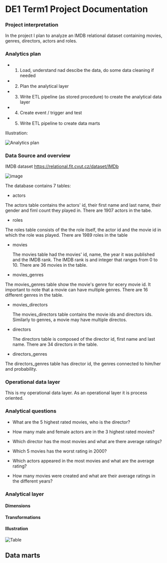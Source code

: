 # DE1 Term1 Project Documentation

### Project interpretation
In the project I plan to analyze an IMDB relational dataset containing movies, genres, directors, actors and roles. 


### Analytics plan

 - 1. Load, understand nad descibe the data, do some data cleaning if needed
 - 2. Plan the analytical layer
 - 3. Write ETL pipeline (as stored procedure) to create the analytical data layer
 - 4. Create event / trigger and test
 - 5. Write ETL pipeline to create data marts
 
 Illustration:
 
 ![Analytics plan](https://user-images.githubusercontent.com/57848147/139607533-d0c4edb3-901c-4766-8242-118a2f08d264.png)

 

### Data Source and overview

IMDB dataset
https://relational.fit.cvut.cz/dataset/IMDb


![image](https://user-images.githubusercontent.com/57848147/139240147-91ca1605-c798-4933-9bb0-ab9896ecd1cd.png)


The database contains 7 tables:
- actors

 The actors table contains the actors' id, their first name and last name, their gender and fiml count they played in. There are 1907 actors in the tabe.
 
- roles

 The roles table consists of the the role  itself, the actor  id and the movie id in which the role was played. There are 1989 roles in the table
 
- movies

  The movies table had the movies' id, name, the year it was published and the IMDB rank. The IMDB rank is and integer that ranges from 0 to 10. There are 36 movies in the table.
  
- movies_genres

 The movies_genres table show the movie's genre for ecery movie id. It important to note that a movie can have multiple genres. There are 16 different genres in the table.
 
- movies_directors

  The movies_directors table contains the movie ids and directors ids. Similarly to genres, a movie may have multiple directos. 
  
- directors

  The directors table is composed of the director id, first name and last name. There are 34 directors in the table.
  
- directors_genres

 The directors_genres table has director id, the genres connected to him/her and probability. 

### Operational data layer

This is my operational data layer. As an operational layer it is process oriented. 

### Analytical questions 
- What are the 5  highest rated movies, who is the director?
 
- How many male and female actors are in the 3 highest rated movies?
 
- Which director has the most movies and what are there average ratings?

- Which 5 movies has the worst rating in 2000?

- Which actors appeared in the most movies and what are the average rating?

- How many movies were created and what are their average ratings in the different years?

### Analytical layer

#### Dimensions

#### Transformations

#### Illustration

![Table](https://user-images.githubusercontent.com/57848147/139598391-0d7b53d1-e7e1-4673-b35c-35c9c72545d3.png)





## Data marts 
